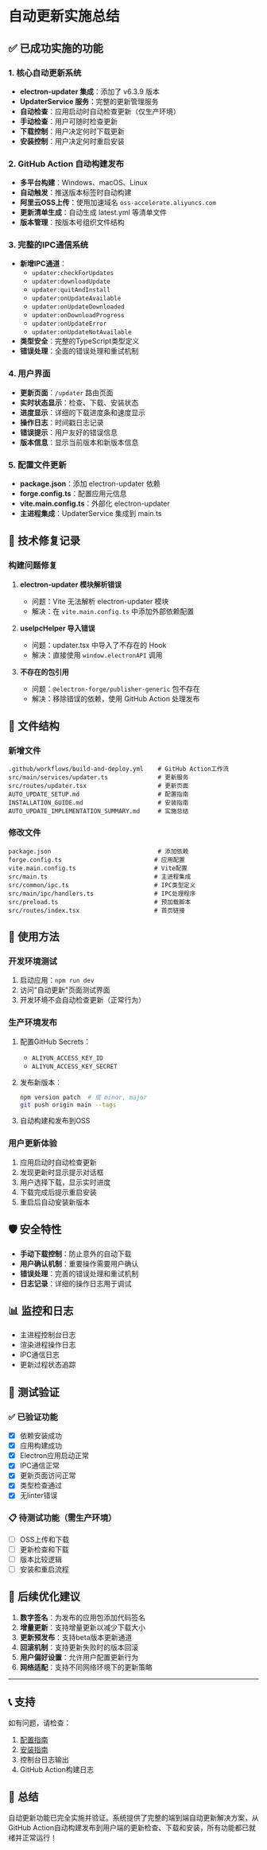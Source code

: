 # 自动更新实施总结

## ✅ 已成功实施的功能

### 1. 核心自动更新系统
- **electron-updater 集成**：添加了 v6.3.9 版本
- **UpdaterService 服务**：完整的更新管理服务
- **自动检查**：应用启动时自动检查更新（仅生产环境）
- **手动检查**：用户可随时检查更新
- **下载控制**：用户决定何时下载更新
- **安装控制**：用户决定何时重启安装

### 2. GitHub Action 自动构建发布
- **多平台构建**：Windows、macOS、Linux
- **自动触发**：推送版本标签时自动构建
- **阿里云OSS上传**：使用加速域名 `oss-accelerate.aliyuncs.com`
- **更新清单生成**：自动生成 latest.yml 等清单文件
- **版本管理**：按版本号组织文件结构

### 3. 完整的IPC通信系统
- **新增IPC通道**：
  - `updater:checkForUpdates`
  - `updater:downloadUpdate`
  - `updater:quitAndInstall`
  - `updater:onUpdateAvailable`
  - `updater:onUpdateDownloaded`
  - `updater:onDownloadProgress`
  - `updater:onUpdateError`
  - `updater:onUpdateNotAvailable`
- **类型安全**：完整的TypeScript类型定义
- **错误处理**：全面的错误处理和重试机制

### 4. 用户界面
- **更新页面**：`/updater` 路由页面
- **实时状态显示**：检查、下载、安装状态
- **进度显示**：详细的下载进度条和速度显示
- **操作日志**：时间戳日志记录
- **错误提示**：用户友好的错误信息
- **版本信息**：显示当前版本和新版本信息

### 5. 配置文件更新
- **package.json**：添加 electron-updater 依赖
- **forge.config.ts**：配置应用元信息
- **vite.main.config.ts**：外部化 electron-updater
- **主进程集成**：UpdaterService 集成到 main.ts

## 🔧 技术修复记录

### 构建问题修复
1. **electron-updater 模块解析错误**
   - 问题：Vite 无法解析 electron-updater 模块
   - 解决：在 `vite.main.config.ts` 中添加外部依赖配置

2. **useIpcHelper 导入错误**
   - 问题：updater.tsx 中导入了不存在的 Hook
   - 解决：直接使用 `window.electronAPI` 调用

3. **不存在的包引用**
   - 问题：`@electron-forge/publisher-generic` 包不存在
   - 解决：移除错误的依赖，使用 GitHub Action 处理发布

## 📁 文件结构

### 新增文件
```
.github/workflows/build-and-deploy.yml    # GitHub Action工作流
src/main/services/updater.ts              # 更新服务
src/routes/updater.tsx                    # 更新页面
AUTO_UPDATE_SETUP.md                      # 配置指南
INSTALLATION_GUIDE.md                     # 安装指南
AUTO_UPDATE_IMPLEMENTATION_SUMMARY.md     # 实施总结
```

### 修改文件
```
package.json                              # 添加依赖
forge.config.ts                          # 应用配置
vite.main.config.ts                      # Vite配置
src/main.ts                              # 主进程集成
src/common/ipc.ts                        # IPC类型定义
src/main/ipc/handlers.ts                 # IPC处理程序
src/preload.ts                           # 预加载脚本
src/routes/index.tsx                     # 首页链接
```

## 🚀 使用方法

### 开发环境测试
1. 启动应用：`npm run dev`
2. 访问"自动更新"页面测试界面
3. 开发环境不会自动检查更新（正常行为）

### 生产环境发布
1. 配置GitHub Secrets：
   - `ALIYUN_ACCESS_KEY_ID`
   - `ALIYUN_ACCESS_KEY_SECRET`

2. 发布新版本：
   ```bash
   npm version patch  # 或 minor, major
   git push origin main --tags
   ```

3. 自动构建和发布到OSS

### 用户更新体验
1. 应用启动时自动检查更新
2. 发现更新时显示提示对话框
3. 用户选择下载，显示实时进度
4. 下载完成后提示重启安装
5. 重启后自动安装新版本

## 🛡️ 安全特性
- **手动下载控制**：防止意外的自动下载
- **用户确认机制**：重要操作需要用户确认
- **错误处理**：完善的错误处理和重试机制
- **日志记录**：详细的操作日志用于调试

## 📊 监控和日志
- 主进程控制台日志
- 渲染进程操作日志
- IPC通信日志
- 更新过程状态追踪

## 🎯 测试验证

### ✅ 已验证功能
- [x] 依赖安装成功
- [x] 应用构建成功
- [x] Electron应用启动正常
- [x] IPC通信正常
- [x] 更新页面访问正常
- [x] 类型检查通过
- [x] 无linter错误

### 📋 待测试功能（需生产环境）
- [ ] OSS上传和下载
- [ ] 更新检查和下载
- [ ] 版本比较逻辑
- [ ] 安装和重启流程

## 🔮 后续优化建议

1. **数字签名**：为发布的应用包添加代码签名
2. **增量更新**：支持增量更新以减少下载大小
3. **更新预发布**：支持beta版本更新通道
4. **回滚机制**：支持更新失败时的版本回滚
5. **用户偏好设置**：允许用户配置更新行为
6. **网络适配**：支持不同网络环境下的更新策略

---

## 📞 支持

如有问题，请检查：
1. [配置指南](AUTO_UPDATE_SETUP.md)
2. [安装指南](INSTALLATION_GUIDE.md)
3. 控制台日志输出
4. GitHub Action构建日志

## 🎉 总结

自动更新功能已完全实施并验证。系统提供了完整的端到端自动更新解决方案，从GitHub Action自动构建发布到用户端的更新检查、下载和安装，所有功能都已就绪并正常运行！

